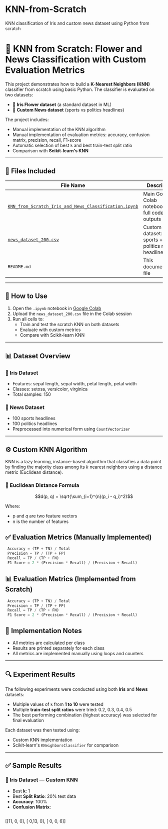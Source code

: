 # KNN-from-Scratch
KNN classification of Iris and custom news dataset using Python from scratch

# 🧠 KNN from Scratch: Flower and News Classification with Custom Evaluation Metrics

This project demonstrates how to build a **K-Nearest Neighbors (KNN)** classifier from scratch using basic Python. The classifier is evaluated on two datasets:

- 🌸 **Iris Flower dataset** (a standard dataset in ML)
- 📰 **Custom News dataset** (sports vs politics headlines)

The project includes:
- Manual implementation of the KNN algorithm
- Manual implementation of evaluation metrics: accuracy, confusion matrix, precision, recall, F1-score
- Automatic selection of best `k` and best train-test split ratio
- Comparison with **Scikit-learn's KNN**

---

## 📁 Files Included

| File Name                                                   | Description                                                  |
|-------------------------------------------------------------|--------------------------------------------------------------|
| [`KNN_from_Scratch_Iris_and_News_Classification.ipynb`](https://github.com/AfiyaHumaira/KNN-from-Scratch/blob/main/KNN_from_Scratch_Iris_and_News_Classification.ipynb)       | Main Google Colab notebook with full code and outputs        |
| [`news_dataset_200.csv`](https://github.com/AfiyaHumaira/KNN-from-Scratch/blob/main/news_dataset_200.csv)                                      | Custom dataset: 100 sports + 100 politics news headlines     |
| `README.md`                                                 | This documentation file                                      |

---

## 🚀 How to Use

1. Open the `.ipynb` notebook in [Google Colab](https://colab.research.google.com/)
2. Upload the `news_dataset_200.csv` file in the Colab session
3. Run all cells to:
   - Train and test the scratch KNN on both datasets
   - Evaluate with custom metrics
   - Compare with Scikit-learn KNN

---

## 📊 Dataset Overview

### 🌸 Iris Dataset
- Features: sepal length, sepal width, petal length, petal width
- Classes: setosa, versicolor, virginica
- Total samples: 150

### 📰 News Dataset
- 100 sports headlines
- 100 politics headlines
- Preprocessed into numerical form using `CountVectorizer`

---

## ⚙️ Custom KNN Algorithm

KNN is a lazy learning, instance-based algorithm that classifies a data point by finding the majority class among its *k* nearest neighbors using a distance metric (Euclidean distance).

### 🔢 Euclidean Distance Formula

```math
d(p, q) = \sqrt{\sum_{i=1}^{n}(p_i - q_i)^2}
```
Where:
- p and 𝑞 are two feature vectors
- n is the number of features

## ✅ Evaluation Metrics (Manually Implemented)

```python
 Accuracy = (TP + TN) / Total
 Precision = TP / (TP + FP)
 Recall = TP / (TP + FN)
 F1 Score = 2 * (Precision * Recall) / (Precision + Recall)
```
## 📊 Evaluation Metrics (Implemented from Scratch)
```python
 Accuracy = (TP + TN) / Total
 Precision = TP / (TP + FP)
 Recall = TP / (TP + FN)
 F1 Score = 2 * (Precision * Recall) / (Precision + Recall)
```
## 🧮 Implementation Notes
- All metrics are calculated per class
- Results are printed separately for each class
- All metrics are implemented manually using loops and counters

  
---


## 🔍 Experiment Results

The following experiments were conducted using both **Iris** and **News** datasets:

- Multiple values of `k` from **1 to 10** were tested
- Multiple **train-test split ratios** were tried: 0.2, 0.3, 0.4, 0.5
- The best performing combination (highest accuracy) was selected for final evaluation

Each dataset was then tested using:
- Custom KNN implementation
- Scikit-learn's `KNeighborsClassifier` for comparison

---

## ✅ Sample Results

### 🌸 Iris Dataset — Custom KNN
- Best **k**: 1
- Best **Split Ratio**: 20% test data
- **Accuracy**: 100%
- **Confusion Matrix**:
  ```
[[11, 0, 0],
[ 0,13, 0],
[ 0, 0, 6]]
```
